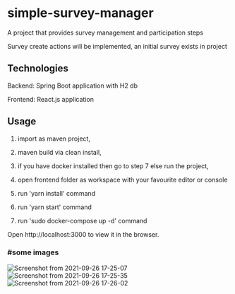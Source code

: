 # simple-survey-manager

A project that provides survey management and participation steps

Survey create actions will be implemented, an initial survey exists in project

## Technologies
Backend: Spring Boot application with H2 db

Frontend: React.js application

## Usage

1) import as maven project,

2) maven build via clean install,

3) if you have docker installed then go to step 7 else run the project,

4) open frontend folder as workspace with your favourite editor or console

5) run 'yarn install' command

6) run 'yarn start' command

7) run 'sudo docker-compose up -d' command

Open http://localhost:3000 to view it in the browser.

### #some images

![Screenshot from 2021-09-26 17-25-07](https://user-images.githubusercontent.com/12948391/134812511-08871d93-6826-4afc-ab07-439ac089075e.png)
![Screenshot from 2021-09-26 17-25-35](https://user-images.githubusercontent.com/12948391/134812480-5bb72db0-5e49-48ac-b203-83dd30342b17.png)
![Screenshot from 2021-09-26 17-26-02](https://user-images.githubusercontent.com/12948391/134812482-2786d87e-791a-48ac-9d4e-1142acd34aba.png)
